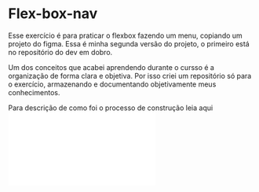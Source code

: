 # Flex-box-nav 

Esse exercício é para praticar o flexbox fazendo um menu, copiando um projeto do figma. 
Essa é minha segunda versão do projeto, o primeiro está no repositório do dev em dobro. 

Um dos conceitos que acabei aprendendo durante o cursso é a organização de forma clara e objetiva. Por isso criei um repositório só para o exercício, armazenando e documentando objetivamente meus conhecimentos.

Para descrição de como foi o processo de construção leia aqui
![readme](./src/asets/readmes/projeto.md)

